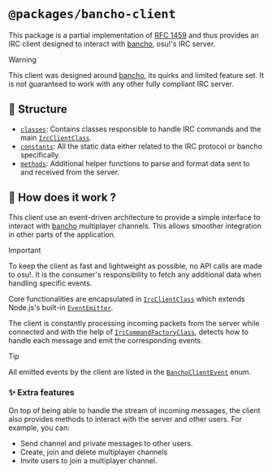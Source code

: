 # `@packages/bancho-client`

This package is a partial implementation of [RFC 1459](https://datatracker.ietf.org/doc/html/rfc1459) and thus provides an IRC client designed to interact with [bancho](https://osu.ppy.sh/wiki/en/Bancho_%28server%29), osu!'s IRC server.

> [!WARNING]
>
> This client was designed around [bancho](https://osu.ppy.sh/wiki/en/Bancho_%28server%29), its quirks and limited feature set. It is not guaranteed to work with any other fully compliant IRC server.

## 📁 Structure

- [`classes`](../../packages/bancho-client/src/classes): Contains classes responsible to handle IRC commands and the main [`IrcClientClass`](../../packages/bancho-client/src/classes/IrcClientClass.ts).
- [`constants`](../../packages/bancho-client/src/constants): All the static data either related to the IRC protocol or bancho specifically.
- [`methods`](../../packages/bancho-client/src/methods): Additional helper functions to parse and format data sent to and received from the server.

## 🤔 How does it work ?

This client use an event-driven architecture to provide a simple interface to interact with [bancho](https://osu.ppy.sh/wiki/en/Bancho_%28server%29) multiplayer channels. This allows smoother integration in other parts of the application.

> [!IMPORTANT]
> To keep the client as fast and lightweight as possible, no API calls are made to osu!. It is the consumer's responsibility to fetch any additional data when handling specific events.

Core functionalities are encapsulated in [`IrcClientClass`](../../packages/bancho-client/src/classes/IrcClientClass.ts) which extends Node.js's built-in [`EventEmitter`](https://nodejs.org/api/events.html#events_class_eventemitter).

The client is constantly processing incoming packets from the server while connected and with the help of [`IrcCommandFactoryClass`](../../packages/bancho-client/src/classes/IrcCommandFactoryClass.ts), detects how to handle each message and emit the corresponding events.

> [!TIP]
>
> All emitted events by the client are listed in the [`BanchoClientEvent`](../../packages/bancho-client/src/constants/banchoClientConstants.ts) enum.

### ✨ Extra features

On top of being able to handle the stream of incoming messages, the client also provides methods to interact with the server and other users. For example, you can:

- Send channel and private messages to other users.
- Create, join and delete multiplayer channels
- Invite users to join a multiplayer channel.
